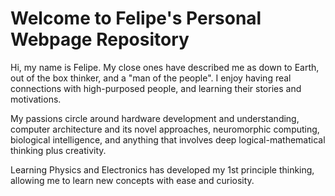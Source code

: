 # Welcome to Felipe's Personal Webpage Repository

  Hi, my name is Felipe. My close ones have described me as down to Earth, out of the box thinker, and a "man of the people".
I enjoy having real connections with high-purposed people, and learning their stories and motivations.

My passions circle around hardware development and understanding, computer architecture and its novel approaches,
neuromorphic computing, biological intelligence, and anything that involves deep logical-mathematical thinking plus creativity.

Learning Physics and Electronics has developed my 1st principle thinking, allowing me to learn new concepts
with ease and curiosity.
